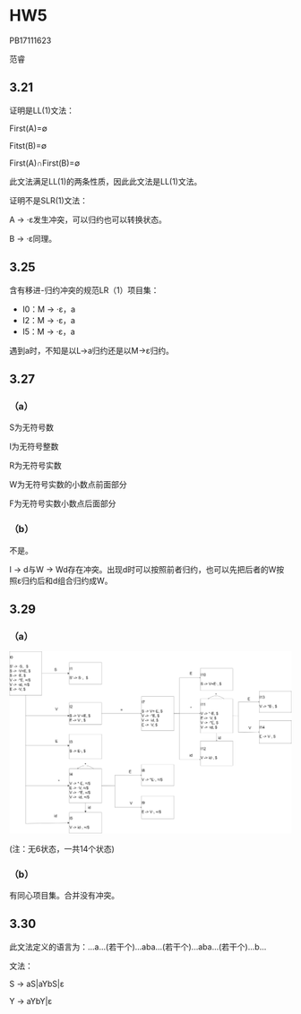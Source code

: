 # HW5

PB17111623

范睿

## 3.21

证明是LL(1)文法：

First(A)=∅

Fitst(B)=∅

First(A)∩First(B)=∅

此文法满足LL(1)的两条性质，因此此文法是LL(1)文法。

证明不是SLR(1)文法：

A -> ·ε发生冲突，可以归约也可以转换状态。

B -> ·ε同理。

## 3.25

含有移进-归约冲突的规范LR（1）项目集：

* I0：M -> ·ε，a
* I2：M -> ·ε，a
* I5：M -> ·ε，a

遇到a时，不知是以L->a归约还是以M->ε归约。

## 3.27

### （a）

S为无符号数

I为无符号整数

R为无符号实数

W为无符号实数的小数点前面部分

F为无符号实数小数点后面部分

### （b）

不是。

I -> d与W -> Wd存在冲突。出现d时可以按照前者归约，也可以先把后者的W按照ε归约后和d组合归约成W。

## 3.29

### （a）

<img src="img/dfa.png">

(注：无6状态，一共14个状态)

### （b）

有同心项目集。合并没有冲突。

## 3.30

此文法定义的语言为：...a...(若干个)...aba...(若干个)...aba...(若干个)...b...

文法：

S -> aS|aYbS|ε

Y -> aYbY|ε

